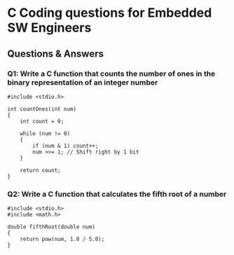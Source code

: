 # C Coding questions for Embedded SW Engineers #

## Questions & Answers ##

### Q1: Write a C function that counts the number of ones in the binary representation of an integer number ###
```
#include <stdio.h>

int countOnes(int num) 
{
    int count = 0;

    while (num != 0) 
    {
        if (num & 1) count++;
        num >>= 1; // Shift right by 1 bit
    }

    return count;
}
```

### Q2: Write a C function that calculates the fifth root of a number ###
```
#include <stdio.h>
#include <math.h>

double fifthRoot(double num) 
{
    return pow(num, 1.0 / 5.0);
}
```
